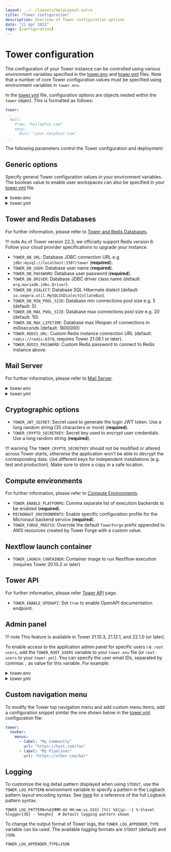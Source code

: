 ```yaml
---
layout: ../../layouts/HelpLayout.astro
title: "Tower configuration"
description: Overview of Tower configuration options
date: "21 Apr 2023"
tags: [configuration]
---
```


# Tower configuration

The configuration of your Tower instance can be controlled using various environment variables specified in the [tower.env](../_templates/docker/tower.env) and [tower.yml](../_templates/docker/tower.yml) files. Note that a number of core Tower configuration values must be specified using environment variables in `tower.env`. 

In the [tower.yml](../_templates/docker/tower.yml) file, configuration options are objects nested within the `tower` object. This is formatted as follows:

```yml
tower:
...
  mail:
    from: "hello@foo.com"
    smtp:
      host: "your.smtphost.com"
...
```


The following parameters control the Tower configuration and deployment:


## Generic options

Specify general Tower configuration values in your environment variables. The boolean value to enable user workspaces can also be specified in your [tower.yml](../_templates/docker/tower.yml) file. 

<details>
  <summary>tower.env</summary>

- `TOWER_SERVER_URL`: Server URL e.g. `https://tower.your-company.com` (**required**).

- `TOWER_CONTACT_EMAIL`: Sysadmin email contact e.g. `tower@your-company.com` (**required**).

- `TOWER_LICENSE`: Your Tower license key. If you don't have a license key, contact [Seqera sales team](mailto:sales@seqera.io)  (**required**).

- `TOWER_APP_NAME`: Application name (default: `Tower`).

- `TOWER_CONFIG_FILE`: Custom path for the `tower.yml` file.

- `TOWER_LANDING_URL`: Customize the landing page for the application (requires Tower 21.10.1 or later).

- `TOWER_CRON_SERVER_PORT`: Define the HTTP port usd by the Tower cron service (default: `8080`, requires Tower 21.06.1 or later).

- `TOWER_USER_WORKSPACE_ENABLED` : Enable or disable the showing of the user private workspace context. (default: `true`, requires Tower 22.1.0 or later).

</details>

<details>
  <summary>tower.yml</summary>

```yaml
tower:
  admin:
    user-workspace-enabled: true 
```

</details>

## Tower and Redis Databases

For further information, please refer to [Tower and Redis Databases](./database_and_redis.md).

!!! note
    As of Tower version 22.3, we officially support Redis version 6. Follow your cloud provider specifications to upgrade your instance. 

- `TOWER_DB_URL`: Database JDBC connection URL e.g. `jdbc:mysql://localhost:3307/tower` (**required**).
- `TOWER_DB_USER`: Database user name (**required**).
- `TOWER_DB_PASSWORD`: Database user password (**required**).
- `TOWER_DB_DRIVER`: Database JDBC driver class name (default: `org.mariadb.jdbc.Driver`).
- `TOWER_DB_DIALECT`: Database SQL Hibernate dialect (default: `io.seqera.util.MySQL55DialectCollateBin`).
- `TOWER_DB_MIN_POOL_SIZE`: Database min connections pool size e.g. 5 (default: 5).
- `TOWER_DB_MAX_POOL_SIZE`: Database max connections pool size e.g. 20 (default: 10).
- `TOWER_DB_MAX_LIFETIME`: Database max lifespan of connections in milliseconds (default: 1800000)
- `TOWER_REDIS_URL`: Custom Redis instance connection URL (default: `redis://redis:6379`, requires Tower 21.06.1 or later).
- `TOWER_REDIS_PASSWORD`: Custom Redis password to connect to Redis instance above. 

## Mail Server

For further information, please refer to [Mail Server](./mail_server.md).

<details>
  <summary>tower.env</summary>

- `TOWER_SMTP_HOST`: SMTP server host name e.g. `email-smtp.eu-west-1.amazonaws.com` (**required**)
- `TOWER_SMTP_USER`: SMTP server username (**required**)
- `TOWER_SMTP_PASSWORD`: SMTP server user password (**required**)
- `TOWER_SMTP_PORT`: SMTP server port (default: `587`)
- `TOWER_SMTP_AUTH`: SMTP server authentication (default: `true`)


</details>

<details>
  <summary>tower.yml</summary>

  ```yaml
mail:
  smtp:
    host: "your.smtphost.com" # SMTP server host name (required)
    user: "your_smtp_user" # SMTP server username
    password: "your_smtp_password" # SMTP server user password
    port: "587" # SMTP server port (default: 587)
    auth: "true" # SMTP server authentication (default: true)

  ```
</details>    

## Cryptographic options

- `TOWER_JWT_SECRET`: Secret used to generate the login JWT token. Use a long random string (35 characters or more) (**required**).
- `TOWER_CRYPTO_SECRETKEY`: Secret key used to encrypt user credentials. Use a long random string (**required**).

!!! warning
    The `TOWER_CRYPTO_SECRETKEY` should not be modified or altered across Tower starts, otherwise the application won't be able to decrypt the corresponding data. Use different keys for independent installations (e.g. test and production). Make sure to store a copy in a safe location.


## Compute environments

For further information, please refer to [Compute Environments](./compute_environments.md).

- `TOWER_ENABLE_PLATFORMS`: Comma separate list of execution backends to be enabled (**required**).
- `MICRONAUT_ENVIRONMENTS`: Enable specific configuration profile for the Micronaut backend service (**required**).
- `TOWER_FORGE_PREFIX`: Override the default `TowerForge` prefix appended to AWS resources created by Tower Forge with a custom value. 

<!--- Llewellyn 19-4-2023: I propose leaving out this entire platform-specific section as it has a dedicated advanced topics page, and IAM stuff is covered extensively both here and in help docs by now. @Graham, thoughts?  >
## Platform-specific options

For further information, please refer to the [advanced topics](../advanced-topics/use-iam-role.md) page.

Configure Tower to use an IAM Role, instead of providing IAM User credentials (AWS only):

<details>
  <summary>tower.env</summary>

```env  

TOWER_ALLOW_INSTANCE_CREDENTIALS=true

```

</details>  

<details>
  <summary>tower.yml</summary>

  ```yaml
tower:
  allowInstanceCredentials: true
  ```

</details>  

<!--->

## Nextflow launch container

- `TOWER_LAUNCH_CONTAINER`: Container image to run Nextflow execution (requires Tower 20.10.2 or later)


## Tower API

For further information, please refer [Tower API](./tower_api.md) page.

- `TOWER_ENABLE_OPENAPI`: Set `true` to enable OpenAPI documentation endpoint.


## Admin panel

!!! note
    This feature is available in Tower 21.10.3, 21.12.1, and 22.1.0 (or later).

To enable access to the application admin panel for specific users i.e. `root users`, add the `TOWER_ROOT_USERS` variable to your `tower.env` file (or `root-users` to your `tower.yml`). You can specify the user email IDs, separated by commas `,` as value for this variable. For example:

<details>
  <summary>tower.env</summary>

```env
TOWER_ROOT_USERS=user1@myorg.com,user2@myorg.com
```

</details>

<details>
  <summary>tower.yml</summary>

```yaml
tower:
  admin:
    root-users: "user1@myorg.com,user2@myorg.com"
```

</details>

## Custom navigation menu

To modify the Tower top navigation menu and add custom menu items, add a configuration snippet similar the one shown below in the [tower.yml](../_templates/docker/tower.yml) configuration file:

```yaml
tower:
  navbar:
    menus:
      - label: "My Community"
        url: "https://host.com/foo"
      - label: "My Pipelines"
        url: "https://other.com/bar"
```


## Logging

To customize the log detail pattern displayed when using `STDOUT`, use the `TOWER_LOG_PATTERN` environment variable to specify a pattern in the Logback pattern layout encoding syntax. See [here](https://logback.qos.ch/manual/layouts.html#conversionWord) for a reference of the full Logback pattern syntax.

```env
TOWER_LOG_PATTERN=%d{MMM-dd HH:mm:ss.SSS} [%t] %X{ip:--} %-5level %logger{36} - %msg%n}  # Default logging pattern shown
```

To change the output format of Tower logs, the `TOWER_LOG_APPENDER_TYPE` variable can be used. The available logging formats are `STDOUT` (default) and `JSON`.

```env
TOWER_LOG_APPENDER_TYPE=JSON
```
